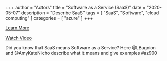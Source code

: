 +++
author = "Actors"
title = "Software as a Service (SaaS)"
date = "2020-05-07"
description = "Describe SaaS"
tags = [
    "SaaS",
    "Software",
    "cloud computing"
]
categories = [
    "azure"
]
+++

[Learn More](https://jhand.dev/24)

[Watch Video](https://twitter.com/i/status/1260185454810296321)

Did you know that SaaS means Software as a Service? Here @LBugnion and @AmyKateNicho describe what it means and give examples #az900